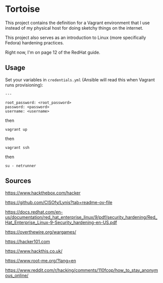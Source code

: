 # Tortoise

This project contains the definition for a Vagrant environment that I use 
instead of my physical host for doing sketchy things on the internet.

This project also serves as an introduction to Linux (more specifically Fedora)
hardening practices.

Right now, I'm on page 12 of the RedHat guide.

## Usage

Set your variables in `credentials.yml` (Ansible will read this when Vagrant 
runs provisioning):

```
---

root_password: <root_password>
password: <password>
username: <username>
```

then

`vagrant up`

then

`vagrant ssh`

then

`su - netrunner`

## Sources

https://www.hackthebox.com/hacker

https://github.com/CISOfy/Lynis?tab=readme-ov-file

https://docs.redhat.com/en-us/documentation/red_hat_enterprise_linux/9/pdf/security_hardening/Red_Hat_Enterprise_Linux-9-Security_hardening-en-US.pdf

https://overthewire.org/wargames/

https://hacker101.com

https://www.hackthis.co.uk/

https://www.root-me.org/?lang=en

https://www.reddit.com/r/hacking/comments/110fcop/how_to_stay_anonymous_online/
